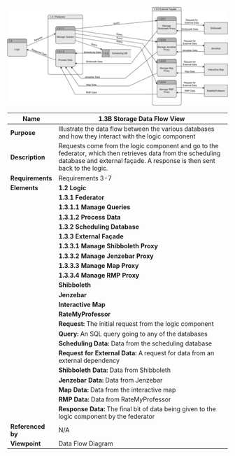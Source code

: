 ![Storage Data Flow](TeamOneFiles/storage_DFD.drawio.svg)

| **Name**          | **1.3B Storage Data Flow View**                                                                                                                                                            |
|-------------------|--------------------------------------------------------------------------------------------------------------------------------------------------------------------------------------------|
| **Purpose**       | Illustrate the data flow between the various databases and how they interact with the logic component                                                                                      |
| **Description**   | Requests come from the logic component and go to the federator, which then retrieves data from the scheduling database and external façade.  A response is then sent back to the logic. |
| **Requirements**  | Requirements 3-7                                                                                                                                                                           |
| **Elements**      | **1.2 Logic**                                                                                                                                                                       |
|                   | **1.3.1 Federator**                                                                                                                                                                        |
|                   | **1.3.1.1 Manage Queries**                                                                                                                                                                 |
|                   | **1.3.1.2 Process Data**                                                                                                                                                                   |
|                   | **1.3.2 Scheduling Database**                                                                                                                                                              |
|                   | **1.3.3 External Façade**                                                                                                                                                                  |
|                   | **1.3.3.1 Manage Shibboleth Proxy**                                                                                                                                                        |
|                   | **1.3.3.2 Manage Jenzebar Proxy**                                                                                                                                                          |
|                   | **1.3.3.3 Manage Map Proxy**                                                                                                                                                               |
|                   | **1.3.3.4 Manage RMP Proxy**                                                                                                                                                               |
|                   | **Shibboleth**                                                                                                                                                                             |
|                   | **Jenzebar**                                                                                                                                                                               |
|                   | **Interactive Map**                                                                                                                                                                        |
|                   | **RateMyProfessor**                                                                                                                                                                        |
|                   | **Request:** The initial request from the logic component                                                                                                                                  |
|                   | **Query:** An SQL query going to any of the databases                                                                                                                                      |
|                   | **Scheduling Data:** Data from the scheduling database                                                                                                                                     |
|                   | **Request for External Data:** A request for data from an external dependency                                                                                                              |
|                   | **Shibboleth Data:** Data from Shibboleth                                                                                                                                                  |
|                   | **Jenzebar Data:**  Data from Jenzebar                                                                                                                                                     |
|                   | **Map Data:** Data from the interactive map                                                                                                                                                |
|                   | **RMP Data:** Data from RateMyProfessor                                                                                                                                                    |
|                   | **Response Data:** The final bit of data being given to the logic component by the federator                                                                                               |
| **Referenced by** | N/A                                                                                                                                                                                        |
| **Viewpoint**     | Data Flow Diagram                                                                                                                                                                          |
